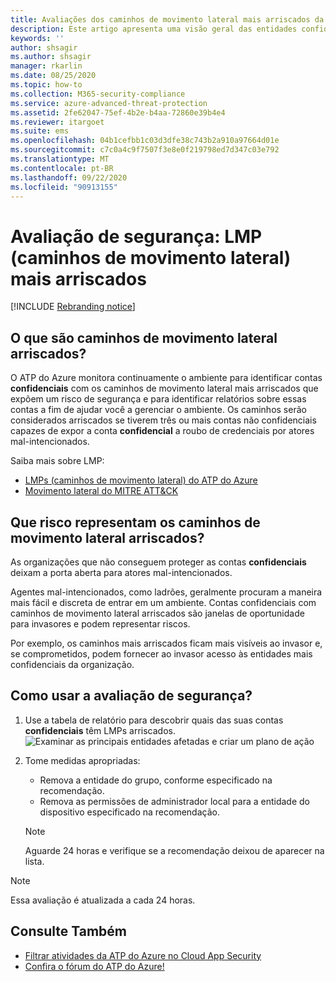 ```yaml
---
title: Avaliações dos caminhos de movimento lateral mais arriscados da Proteção Avançada contra Ameaças do Azure
description: Este artigo apresenta uma visão geral das entidades confidenciais do ATP do Azure com o relatório de avaliação da postura de segurança de identidade dos caminhos de movimento lateral mais arriscados.
keywords: ''
author: shsagir
ms.author: shsagir
manager: rkarlin
ms.date: 08/25/2020
ms.topic: how-to
ms.collection: M365-security-compliance
ms.service: azure-advanced-threat-protection
ms.assetid: 2fe62047-75ef-4b2e-b4aa-72860e39b4e4
ms.reviewer: itargoet
ms.suite: ems
ms.openlocfilehash: 04b1cefbb1c03d3dfe38c743b2a910a97664d01e
ms.sourcegitcommit: c7c0a4c9f7507f3e8e0f219798ed7d347c03e792
ms.translationtype: MT
ms.contentlocale: pt-BR
ms.lasthandoff: 09/22/2020
ms.locfileid: "90913155"
---
```

# <a name="security-assessment-riskiest-lateral-movement-paths-lmp"></a>Avaliação de segurança: LMP (caminhos de movimento lateral) mais arriscados

[!INCLUDE [Rebranding notice](includes/rebranding.md)]

## <a name="what-are-risky-lateral-movement-paths"></a>O que são caminhos de movimento lateral arriscados?

O ATP do Azure monitora continuamente o ambiente para identificar contas **confidenciais** com os caminhos de movimento lateral mais arriscados que expõem um risco de segurança e para identificar relatórios sobre essas contas a fim de ajudar você a gerenciar o ambiente. Os caminhos serão considerados arriscados se tiverem três ou mais contas não confidenciais capazes de expor a conta **confidencial** a roubo de credenciais por atores mal-intencionados.

Saiba mais sobre LMP:

- [LMPs (caminhos de movimento lateral) do ATP do Azure](use-case-lateral-movement-path.md)
- [Movimento lateral do MITRE ATT&CK](https://attack.mitre.org/tactics/TA0008/)

## <a name="what-risk-do-risky-lateral-movement-paths-pose"></a>Que risco representam os caminhos de movimento lateral arriscados?

As organizações que não conseguem proteger as contas **confidenciais** deixam a porta aberta para atores mal-intencionados.

Agentes mal-intencionados, como ladrões, geralmente procuram a maneira mais fácil e discreta de entrar em um ambiente. Contas confidenciais com caminhos de movimento lateral arriscados são janelas de oportunidade para invasores e podem representar riscos.

Por exemplo, os caminhos mais arriscados ficam mais visíveis ao invasor e, se comprometidos, podem fornecer ao invasor acesso às entidades mais confidenciais da organização.

## <a name="how-do-i-use-this-security-assessment"></a>Como usar a avaliação de segurança?

1. Use a tabela de relatório para descobrir quais das suas contas **confidenciais** têm LMPs arriscados.
    ![Examinar as principais entidades afetadas e criar um plano de ação](media/atp-cas-isp-riskiest-lmp-1.png)
1. Tome medidas apropriadas:
    - Remova a entidade do grupo, conforme especificado na recomendação.
    - Remova as permissões de administrador local para a entidade do dispositivo especificado na recomendação.

    > [!NOTE]
    > Aguarde 24 horas e verifique se a recomendação deixou de aparecer na lista.

> [!NOTE]
> Essa avaliação é atualizada a cada 24 horas.

## <a name="see-also"></a>Consulte Também

- [Filtrar atividades da ATP do Azure no Cloud App Security](activities-filtering-mcas.md)
- [Confira o fórum do ATP do Azure!](https://aka.ms/azureatpcommunity)
